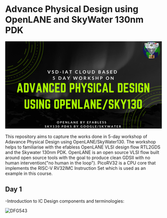 # **Advance Physical Design using OpenLANE and SkyWater 130nm PDK**

![vsd_iat](images/vsd_iat.png)

This repository aims to capture the works done in 5-day workshop of Adavance Physical Design using OpenLANE/SkyWater130. The workshop helps to familiarise with the efabless OpenLANE VLSI design flow RTL2GDS and the Skywater 130nm PDK. OpenLANE is an open source VLSI flow built around open source tools with the goal to produce clean GDSII with no human intervention("no human in the loop"). PicoRV32 is a CPU core that implements the RISC-V RV32IMC Instruction Set which is used as an example in this course.

## **Day 1**
-Introduction to IC Design components and terminologies:

![DFG543](images/ic_components_D1)
    
